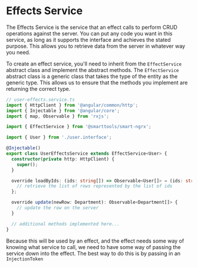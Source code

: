 # Effects Service

The Effects Service is the service that an effect calls to perform CRUD operations against the server. You can put any code you want in this service, as long as it supports the interface and achieves the stated purpose. This allows you to retrieve data from the server in whatever way you need.

To create an effect service, you'll need to inherit from the `EffectService` abstract class and implement the abstract methods. The `EffectService` abstract class is a generic class that takes the type of the entity as the generic type. This allows us to ensure that the methods you implement are returning the correct type.

```typescript
// user-effects.service.ts
import { HttpClient } from '@angular/common/http';
import { Injectable } from '@angular/core';
import { map, Observable } from 'rxjs';

import { EffectService } from '@smarttools/smart-ngrx';

import { User } from './user.interface';

@Injectable()
export class UserEffectsService extends EffectService<User> {
  constructor(private http: HttpClient) {
    super();
  }

  override loadByIds: (ids: string[]) => Observable<User[]> = (ids: string[]) => {
    // retrieve the list of rows represented by the list of ids
  };

  override update(newRow: Department): Observable<Department[]> {
    // update the row on the server
  }

  // additional methods implemented here...
}
```

Because this will be used by an effect, and the effect needs some way of knowing what service to call, we need to have some way of passing the service down into the effect. The best way to do this is by passing in an `InjectionToken`
